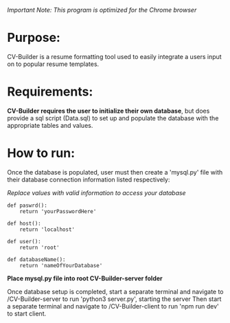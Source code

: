 *Important Note: This program is optimized for the Chrome browser*


# Purpose:
  CV-Builder is a resume formatting tool used to easily integrate a users input on to popular resume templates.

# Requirements:
  **CV-Builder requires the user to initialize their own database**, but does provide a sql script (Data.sql) to set up and populate
  the database with the appropriate tables and values.

# How to run:
  Once the database is populated, user must then create a 'mysql.py' file with their database connection information listed respectively:
  
  *Replace values with valid information to access your database*
  
    def paswrd():
        return 'yourPasswordHere'
    
    def host():
        return 'localhost'
    
    def user():
        return 'root'
    
    def databaseName():
        return 'nameOfYourDatabase'

**Place mysql.py file into root CV-Builder-server folder**

Once database setup is completed, start a separate terminal and navigate to /CV-Builder-server to run 'python3 server.py', starting the server
Then start a separate terminal and navigate to /CV-Builder-client to run 'npm run dev' to start client.
